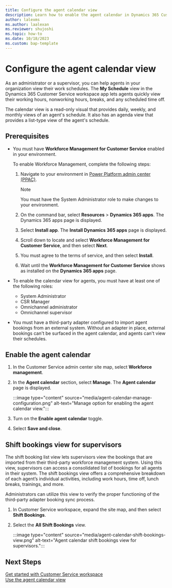 ```yaml
---
title: Configure the agent calendar view
description: Learn how to enable the agent calendar in Dynamics 365 Customer Service admin center.
author: lalexms
ms.author: laalexan
ms.reviewer: shujoshi
ms.topic: how-to
ms.date: 10/18/2023
ms.custom: bap-template
---
```


# Configure the agent calendar view

As an administrator or a supervisor, you can help agents in your organization view their work schedules. The **My Schedule** view in the Dynamics 365 Customer Service workspace app lets agents quickly view their working hours, nonworking hours, breaks, and any scheduled time off. 

The calendar view is a read-only visual that provides daily, weekly, and monthly views of an agent's schedule. It also has an agenda view that provides a list-type view of the agent's schedule. 

## Prerequisites

- You must have **Workforce Management for Customer Service** enabled in your environment.

  To enable Workforce Management, complete the following steps:

  1. Navigate to your environment in [Power Platform admin center (PPAC)](https://admin.powerplatform.microsoft.com/).

     > [!Note]
     > You must have the System Administrator role to make changes to your environment.
   
  1. On the command bar, select **Resources** > **Dynamics 365 apps**. The Dynamics 365 apps page is displayed.
   
  1. Select **Install app**. The **Install Dynamics 365 apps** page is displayed.
   
  1. Scroll down to locate and select **Workforce Management for Customer Service**, and then select **Next**.
   
  1. You must agree to the terms of service, and then select **Install**.
   
  1. Wait until the **Workforce Management for Customer Service** shows as installed on the **Dynamics 365 apps** page.

- To enable the calendar view for agents, you must have at least one of the following roles:

  - System Administrator
  - CSR Manager
  - Omnichannel administrator
  - Omnichannel supervisor

- You must have a third-party adapter configured to import agent bookings from an external system. Without an adapter in place, external bookings can't be surfaced in the agent calendar, and agents can't view their schedules.

## Enable the agent calendar

1. In the Customer Service admin center site map, select **Workforce management**.

1. In the **Agent calendar** section, select **Manage**. The **Agent calendar** page is displayed.

   :::image type="content" source="media/agent-calendar-manage-configuration.png" alt-text="Manage option for enabling the agent calendar view.":::

1. Turn on the **Enable agent calendar** toggle.

1. Select **Save and close**.

## Shift bookings view for supervisors

The shift booking list view lets supervisors view the bookings that are imported from their third-party workforce management system. Using this view, supervisors can access a consolidated list of bookings for all agents in their system. The shift bookings view offers a comprehensive breakdown of each agent’s individual activities, including work hours, time off, lunch breaks, trainings, and more. 

Administrators can utilize this view to verify the proper functioning of the third-party adapter booking sync process.

1. In Customer Service workspace, expand the site map, and then select **Shift Bookings**.
   
1. Select the **All Shift Bookings** view.

   :::image type="content" source="media/agent-calendar-shift-bookings-view.png" alt-text="Agent calendar shift bookings view for supervisors.":::


## Next Steps

[Get started with Customer Service workspace](csw-overview.md)  
[Use the agent calendar view](use-agent-calendar.md)

